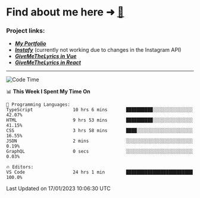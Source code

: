 # Find about me here ➜ [🧑](https://pauabella.dev)

### Project links:
- ***[My Portfolio](https://pauabella.dev)***
- ***[Instafy](https://instafy.me)*** (currently not working due to changes in the Instagram API)
- ***[GiveMeTheLyrics in Vue](https://lyrics.pauabella.dev)***
- ***[GiveMeTheLyrics in React](https://pauabella.dev/GiveMeTheLyrics)***

---
<!--START_SECTION:waka-->
![Code Time](http://img.shields.io/badge/Code%20Time-1%2C788%20hrs%2026%20mins-blue)

📊 **This Week I Spent My Time On** 

```text
💬 Programming Languages: 
TypeScript               10 hrs 6 mins       ██████████░░░░░░░░░░░░░░░   42.07% 
HTML                     9 hrs 53 mins       ██████████░░░░░░░░░░░░░░░   41.15% 
CSS                      3 hrs 58 mins       ████░░░░░░░░░░░░░░░░░░░░░   16.55% 
JSON                     2 mins              ░░░░░░░░░░░░░░░░░░░░░░░░░   0.19% 
GraphQL                  0 secs              ░░░░░░░░░░░░░░░░░░░░░░░░░   0.03%

🔥 Editors: 
VS Code                  24 hrs 1 min        █████████████████████████   100.0%

```


 Last Updated on 17/01/2023 10:06:30 UTC
<!--END_SECTION:waka-->
